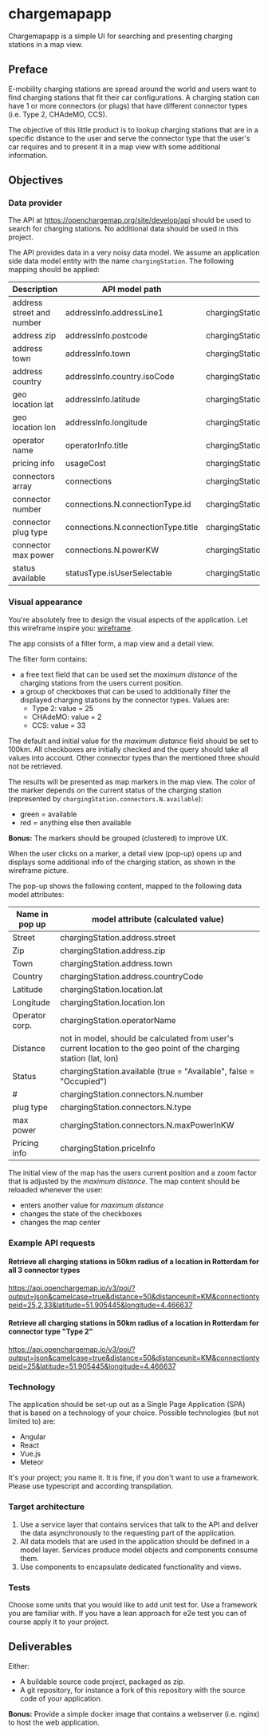 # chargemapapp

Chargemapapp is a simple UI for searching and presenting charging stations in a map view.

## Preface

E-mobility charging stations are spread around the world and users want to find charging stations that fit their car configurations.
A charging station can have 1 or more connectors (or plugs) that have different connector types (i.e. Type 2, CHAdeMO, CCS).

The objective of this little product is to lookup charging stations that are in a specific distance to the user and serve the connector type that the user's car requires and to present it in a map view with some additional information.

## Objectives

### Data provider

The API at https://openchargemap.org/site/develop/api should be used to search for charging stations. No additional data should be used in this project.

The API provides data in a very noisy data model. We assume an application side data model entity with the name `chargingStation`. The following mapping should be applied:

| Description                | API model path                                | App model path                             | type   |
| -------------------------  | --------------------------------------------- | ------------------------------------------ | ------ |
| address street and number  | addressInfo.addressLine1                      | chargingStation.address.street             | string |
| address zip                | addressInfo.postcode                          | chargingStation.address.zip                | string |
| address town               | addressInfo.town                              | chargingStation.address.town               | string |
| address country            | addressInfo.country.isoCode                   | chargingStation.address.countryCode        | string |
| geo location lat           | addressInfo.latitude                          | chargingStation.location.lat               | number |
| geo location lon           | addressInfo.longitude                         | chargingStation.location.lon               | number |
| operator name              | operatorInfo.title                            | chargingStation.operatorName               | string |
| pricing info               | usageCost                                     | chargingStation.priceInfo                  | string |
| connectors array           | connections                                   | chargingStation.connectors                 | array  |
| connector number           | connections.N.connectionType.id               | chargingStation.connectors.N.number        | string |
| connector plug type        | connections.N.connectionType.title            | chargingStation.connectors.N.type          | string |
| connector max power        | connections.N.powerKW                         | chargingStation.connectors.N.maxPowerInKW  | string |
| status available           | statusType.isUserSelectable                   | chargingStation.available                  | bool   |

### Visual appearance

You're absolutely free to design the visual aspects of the application. Let this wireframe inspire you: [wireframe](base.png).

The app consists of a filter form, a map view and a detail view.

The filter form contains:

* a free text field that can be used set the _maximum distance_ of the charging stations from the users current position. 
* a group of checkboxes that can be used to additionally filter the displayed charging stations by the connector types. Values are:
  * Type 2: value = 25
  * CHAdeMO: value = 2
  * CCS: value = 33

The default and initial value for the _maximum distance_ field should be set to 100km.
All checkboxes are initially checked and the query should take all values into account. Other connector types than the mentioned three should not be retrieved.

The results will be presented as map markers in the map view. The color of the marker depends on the current status of the charging station (represented by `chargingStation.connectors.N.available`):

* green = available
* red = anything else then available

**Bonus:** The markers should be grouped (clustered) to improve UX.

When the user clicks on a marker, a detail view (pop-up) opens up and displays some additional info of the charging station, as shown in the wireframe picture.

The pop-up shows the following content, mapped to the following data model attributes:

| Name in pop up | model attribute (calculated value)                                                                                  |
| -------------- | ------------------------------------------------------------------------------------------------------------------- |
| Street         | chargingStation.address.street                                                                                      |
| Zip            | chargingStation.address.zip                                                                                         |
| Town           | chargingStation.address.town                                                                                        |
| Country        | chargingStation.address.countryCode                                                                                 |
| Latitude       | chargingStation.location.lat                                                                                        |
| Longitude      | chargingStation.location.lon                                                                                        |
| Operator corp. | chargingStation.operatorName                                                                                        |
| Distance       | not in model, should be calculated from user's current location to the geo point of the charging station (lat, lon) |
| Status         | chargingStation.available (true = "Available", false = "Occupied")                                                  |
| #              | chargingStation.connectors.N.number                                                                                 |
| plug type      | chargingStation.connectors.N.type                                                                                   |
| max power      | chargingStation.connectors.N.maxPowerInKW                                                                           |
| Pricing info   | chargingStation.priceInfo                                                                                           |

The initial view of the map has the users current position and a zoom factor that is adjusted by the _maximum distance_.
The map content should be reloaded whenever the user:

* enters another value for _maximum distance_
* changes the state of the checkboxes
* changes the map center

### Example API requests

#### Retrieve all charging stations in 50km radius of a location in Rotterdam for all 3 connector types

https://api.openchargemap.io/v3/poi/?output=json&camelcase=true&distance=50&distanceunit=KM&connectiontypeid=25,2,33&latitude=51.905445&longitude=4.466637

#### Retrieve all charging stations in 50km radius of a location in Rotterdam for connector type "Type 2"

https://api.openchargemap.io/v3/poi/?output=json&camelcase=true&distance=50&distanceunit=KM&connectiontypeid=25&latitude=51.905445&longitude=4.466637

### Technology

The application should be set-up out as a Single Page Application (SPA) that is based on a technology of your choice. Possible technologies (but not limited to) are:

* Angular
* React
* Vue.js
* Meteor

It's your project; you name it. It is fine, if you don't want to use a framework. 
Please use typescript and according transpilation.

### Target architecture

1. Use a service layer that contains services that talk to the API and deliver the data asynchronously to the requesting part of the application.
2. All data models that are used in the application should be defined in a model layer. Services produce model objects and components consume them.
3. Use components to encapsulate dedicated functionality and views.

### Tests

Choose some units that you would like to add unit test for. Use a framework you are familiar with.
If you have a lean approach for e2e test you can of course apply it to your project. 

## Deliverables

Either:

* A buildable source code project, packaged as zip.
* A git repository, for instance a fork of this repository with the source code of your application. 

**Bonus:** Provide a simple docker image that contains a webserver (i.e. nginx) to host the web application.
